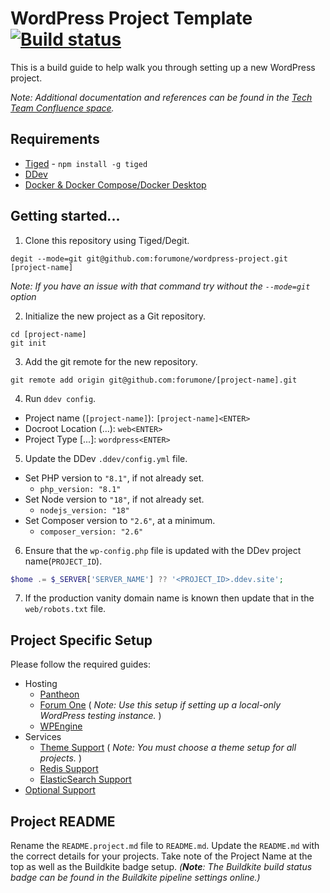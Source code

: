 # WordPress Project Template [![Build status](https://badge.buildkite.com/7b5b3e8a2c910caf5719b1fffcf90106932fe1204afead2509.svg)](https://buildkite.com/forum-one/wordpress-starter-project)

This is a build guide to help walk you through setting up a new WordPress project.

*Note: Additional documentation and references can be found in the [Tech Team Confluence space](https://forumone.atlassian.net/wiki/spaces/TECH/pages/3000533226/Creating+a+new+WordPress+Project).*

## Requirements

- [Tiged](https://www.npmjs.com/package/tiged) - `npm install -g tiged`
- [DDev](https://forumone.atlassian.net/wiki/spaces/TECH/pages/2859270145/Installing+DDev)
- [Docker & Docker Compose/Docker Desktop](https://forumone.atlassian.net/wiki/spaces/TECH/pages/2859270145/Installing+DDev#Requirements%3A)

## Getting started...

1. Clone this repository using Tiged/Degit.
```shell
degit --mode=git git@github.com:forumone/wordpress-project.git [project-name]
```
_Note: If you have an issue with that command try without the `--mode=git` option_

2. Initialize the new project as a Git repository.
```shell
cd [project-name]
git init
```
3. Add the git remote for the new repository.
```shell
git remote add origin git@github.com:forumone/[project-name].git
```
4. Run `ddev config`.

- Project name (`[project-name]`): `[project-name]<ENTER>`
- Docroot Location (...): `web<ENTER>`
- Project Type [...]: `wordpress<ENTER>`

5. Update the DDev `.ddev/config.yml` file.

- Set PHP version to `"8.1"`, if not already set.
  - `php_version: "8.1"`
- Set Node version to `"18"`, if not already set.
  - `nodejs_version: "18"`
- Set Composer version to `"2.6"`, at a minimum.
  - `composer_version: "2.6"`

6. Ensure that the `wp-config.php` file is updated with the DDev project name(`PROJECT_ID`).

```php
$home .= $_SERVER['SERVER_NAME'] ?? '<PROJECT_ID>.ddev.site';
```

7. If the production vanity domain name is known then update that in the `web/robots.txt` file.


## Project Specific Setup

Please follow the required guides:

- Hosting
  - [Pantheon](hosting/pantheon.md)
  - [Forum One](hosting/f1.md) ( _Note: Use this setup if setting up a local-only WordPress testing instance._ )
  - [WPEngine](hosting/wpengine.md)
- Services
  - [Theme Support](services/theme.md) ( _Note: You must choose a theme setup for all projects._ )
  - [Redis Support](services/redis.md)
  - [ElasticSearch Support](services/elasticsearch.md)
- [Optional Support](services/optional.md)

## Project README

Rename the `README.project.md` file to `README.md`. Update the `README.md` with the correct details for your projects. Take note of the Project Name at the top as well as the Buildkite badge setup. _(**Note**: The Buildkite build status badge can be found in the Buildkite pipeline settings online.)_

